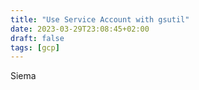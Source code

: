 ```yaml
---
title: "Use Service Account with gsutil"
date: 2023-03-29T23:08:45+02:00
draft: false
tags: [gcp]
---
```


Siema
